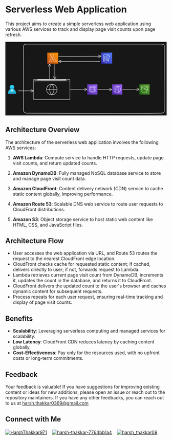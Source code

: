 # Serverless Web Application

This project aims to create a simple serverless web application using various AWS services to track and display page visit counts upon page refresh.

<img src="https://github.com/Harsh971/AWS-Projects/blob/main/AWS%20CloudFront/Serverless%20Web%20Application/architecture.png"></img>

## Architecture Overview

The architecture of the serverless web application involves the following AWS services:

1. **AWS Lambda**: Compute service to handle HTTP requests, update page visit counts, and return updated counts.

2. **Amazon DynamoDB**: Fully managed NoSQL database service to store and manage page visit count data.

3. **Amazon CloudFront**: Content delivery network (CDN) service to cache static content globally, improving performance.

4. **Amazon Route 53**: Scalable DNS web service to route user requests to CloudFront distributions.

5. **Amazon S3**: Object storage service to host static web content like HTML, CSS, and JavaScript files.

## Architecture Flow

- User accesses the web application via URL, and Route 53 routes the request to the nearest CloudFront edge location.
- CloudFront checks cache for requested static content; if cached, delivers directly to user; if not, forwards request to Lambda.
- Lambda retrieves current page visit count from DynamoDB, increments it, updates the count in the database, and returns it to CloudFront.
- CloudFront delivers the updated count to the user's browser and caches dynamic content for subsequent requests.
- Process repeats for each user request, ensuring real-time tracking and display of page visit counts.

## Benefits

- **Scalability**: Leveraging serverless computing and managed services for scalability.
- **Low Latency**: CloudFront CDN reduces latency by caching content globally.
- **Cost-Effectiveness**: Pay only for the resources used, with no upfront costs or long-term commitments.

## Feedback

Your feedback is valuable! If you have suggestions for improving existing content or ideas for new additions, please open an issue or reach out to the repository maintainers. If you have any other feedbacks, you can reach out to us at harsh.thakkar0369@gmail.com


## Connect with Me
<p>

 <a href="https://twitter.com/HarshThakkar971" target="blank"><img align="center" src="https://img.freepik.com/premium-vector/vector-new-twitter-x-white-logo-black-background_744381-866.jpg" alt="HarshThakkar971" height="40" width="50" /></a>
  &nbsp;&nbsp;
  	<a href="https://linkedin.com/in/harsh-thakkar-7764bb1a4" target="blank"><img align="center" src="https://upload.wikimedia.org/wikipedia/commons/thumb/c/ca/LinkedIn_logo_initials.png/800px-LinkedIn_logo_initials.png" alt="harsh-thakkar-7764bb1a4" height="40" width="40" /></a>
  &nbsp;&nbsp;
 <a href="https://instagram.com/harsh_thakkar09" target="blank"><img align="center" src="https://upload.wikimedia.org/wikipedia/commons/thumb/e/e7/Instagram_logo_2016.svg/768px-Instagram_logo_2016.svg.png" alt="harsh_thakkar09" height="40" width="40" /></a>
</p>
